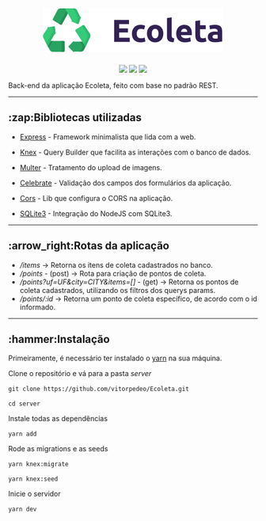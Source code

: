 <h1 align="center" > 
<img src="https://raw.githubusercontent.com/vitorpedeo/Ecoleta/7331a3b21f3b32e0dd6a098406ba73ca5f59e823/web/src/assets/logo.svg"/> 
</h1>

<p align="center" > 
<img src="https://img.shields.io/github/languages/count/vitorpedeo/Ecoleta" /> 
<img src="https://img.shields.io/github/repo-size/vitorpedeo/Ecoleta" /> 
<img src="https://img.shields.io/github/stars/vitorpedeo/Ecoleta?style=social" /> 
</p>

Back-end da aplicação Ecoleta, feito com base no padrão REST.

---

<h2>:zap:Bibliotecas utilizadas</h2>

- [Express](https://www.npmjs.com/package/express) - Framework minimalista que lida com a web.

- [Knex](https://www.npmjs.com/package/knex) - Query Builder que facilita as interações com o banco de dados.

- [Multer](https://www.npmjs.com/package/multer) - Tratamento do upload de imagens.

- [Celebrate](https://www.npmjs.com/package/celebrate) - Validação dos campos dos formulários da aplicação.

- [Cors](https://www.npmjs.com/package/cors) - Lib que configura o CORS na aplicação.

- [SQLite3](https://www.npmjs.com/package/sqlite3) - Integração do NodeJS com SQLite3.

---

<h2>:arrow_right:Rotas da aplicação</h2>

- _/items_ -> Retorna os itens de coleta cadastrados no banco.
- _/points_ - (post) -> Rota para criação de pontos de coleta.
- _/points?uf=UF&city=CITY&items=[]_ - (get) -> Retorna os pontos de coleta cadastrados, utilizando os filtros dos querys params.
- _/points/:id_ -> Retorna um ponto de coleta específico, de acordo com o id informado.

---

<h2>:hammer:Instalação</h2>

Primeiramente, é necessário ter instalado o [yarn](https://yarnpkg.com/) na sua máquina.

Clone o repositório e vá para a pasta _server_

```shell
git clone https://github.com/vitorpedeo/Ecoleta.git
```

```shell
cd server
```

Instale todas as dependências

```shell
yarn add
```

Rode as migrations e as seeds

```shell
yarn knex:migrate
```

```shell
yarn knex:seed
```

Inicie o servidor

```shell
yarn dev
```
